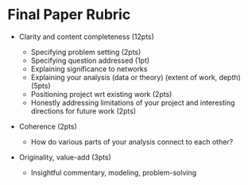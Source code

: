 # Final Paper Rubric

* Clarity and content completeness (12pts)
    * Specifying problem setting (2pts)
    * Specifying question addressed (1pt)
    * Explaining significance to networks
    * Explaining your analysis (data or theory) (extent of work, depth) (5pts)
    * Positioning project wrt existing work (2pts)
    * Honestly addressing limitations of your project and interesting directions for future work (2pts)

* Coherence (2pts)
    * How do various parts of your analysis connect to each other?

* Originality, value-add (3pts)
    * Insightful commentary, modeling, problem-solving

